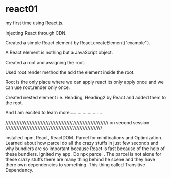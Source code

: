 # react01

my first time using React.js.

Injecting React through CDN.

Created a simple React element by React.createElement("example").

A React element is nothing but a JavaScript object.

Created a root and assigning the root.

Used root.render method the add the element inside the root.

Root is the only place where we can apply react its only apply once and we can use root.render only once.

Created nested element i.e. Heading, Heading2 by React and added them to the root.

And I am excited to learn more.........................



//////////////////////////////////////////////////////////////// on second session ////////////////////////////////////////////////////////////


installed npm, React, ReactDOM, Parcel for minifications and Optimization.
Learned about how parcel do all the crazy stuffs in just few seconds and why bundlers are so important because React is fast because of the help of these bundlers.
Ignited my app. Do npx parcel <entry point>.
The parcel is not alone for these crazy  stuffs there are many thing behind he scene and they have there own dependencies to something. This thing called Transitive Dependency.



